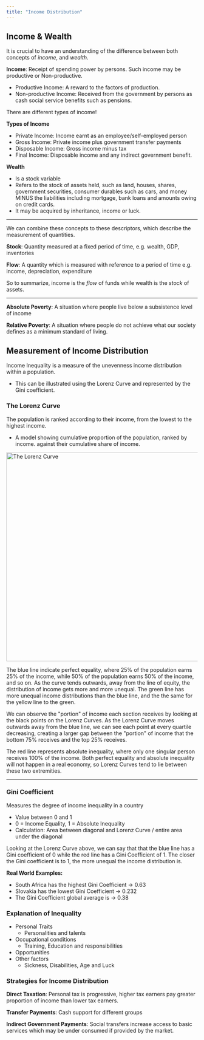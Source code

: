 ```yaml
---
title: "Income Distribution"
---
```


## Income & Wealth

It is crucial to have an understanding of the difference between both concepts of *income*, and *wealth*.

**Income**: Receipt of spending power by persons. Such income may be productive or Non-productive.
- Productive Income: A reward to the factors of production.
- Non-productive Income: Received from the government by persons as cash social service benefits such as pensions.

There are different types of income!

**Types of Income**
- Private Income: Income earnt as an employee/self-employed person
- Gross Income: Private income plus government transfer payments
- Disposable Income: Gross income minus tax
- Final Income: Disposable income and any indirect government benefit.

**Wealth**
- Is a stock variable
- Refers to the stock of assets held, such as land, houses, shares, government securities, consumer durables such as cars, and money MINUS the liabilities including mortgage, bank loans and amounts owing on credit cards.
- It may be acquired by inheritance, income or luck.

---
We can combine these concepts to these descriptors, which describe the measurement of quantities.

**Stock**: Quantity measured at a fixed period of time, e.g. wealth, GDP, inventories

**Flow**: A quantity which is measured with reference to a period of time e.g. income, depreciation, expenditure

So to summarize, income is the *flow* of funds while wealth is the *stock* of assets.

---
**Absolute Poverty**: A situation where people live below a subsistence level of income

**Relative Poverty**: A situation where people do not achieve what our society defines as a minimum standard of living.

## Measurement of Income Distribution

Income Inequality is a measure of the unevenness income distribution within a population.
- This can be illustrated using the Lorenz Curve and represented by the Gini coefficient.

### The Lorenz Curve

The population is ranked according to their income, from the lowest to the highest income.
- A model showing cumulative proportion of the population, ranked by income. against their cumulative share of income.

<image src="/the-chicken-pen/assets/Lorenz-Curve.png" alt="The Lorenz Curve"  width=550px />

The blue line indicate perfect equality, where 25% of the population earns 25% of the income, while 50% of the population earns 50% of the income, and so on. As the curve tends outwards, away from the line of equity, the distribution of income gets more and more unequal. The green line has more unequal income distributions than the blue line, and the the same for the yellow line to the green.

We can observe the "portion" of income each section receives by looking at the black points on the Lorenz Curves. As the Lorenz Curve moves outwards away from the blue line, we can see each point at every quartile decreasing, creating a larger gap between the "portion" of income that the bottom 75% receives and the top 25% receives.

The red line represents absolute inequality, where only one singular person receives 100% of the income. Both perfect equality and absolute inequality will not happen in a real economy, so Lorenz Curves tend to lie between these two extremities.

---
### Gini Coefficient

Measures the degree of income inequality in a country
- Value between 0 and 1
- 0 = Income Equality, 1 = Absolute Inequality
- Calculation: Area between diagonal and Lorenz Curve / entire area under the diagonal

Looking at the Lorenz Curve above, we can say that that the blue line has a Gini coefficient of 0 while the red line has a Gini Coefficient of 1. The closer the Gini coefficient is to 1, the more unequal the income distribution is.

**Real World Examples:**
- South Africa has the highest Gini Coefficient -> 0.63
- Slovakia has the lowest Gini Coefficient -> 0.232
- The Gini Coefficient global average is -> 0.38

### Explanation of Inequality

- Personal Traits
	- Personalities and talents
- Occupational conditions
	- Training, Education and responsibilities
- Opportunities
- Other factors
	- Sickness, Disabilities, Age and Luck

### Strategies for Income Distribution

**Direct Taxation**: Personal tax is progressive, higher tax earners pay greater proportion of income than lower tax earners.

**Transfer Payments**: Cash support for different groups

**Indirect Government Payments**: Social transfers increase access to basic services which may be under consumed if provided by the market.
